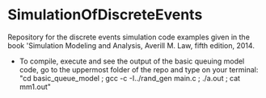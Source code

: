 # SimulationOfDiscreteEvents
Repository for the discrete events simulation code examples given in the book 'Simulation Modeling and Analysis, Averill M. Law, fifth edition, 2014.

- To compile, execute and see the output of the basic queuing model code, go to the uppermost folder of the repo and type on your terminal: "cd basic_queue_model ; gcc -c -I../rand_gen main.c ; ./a.out ; cat mm1.out"
